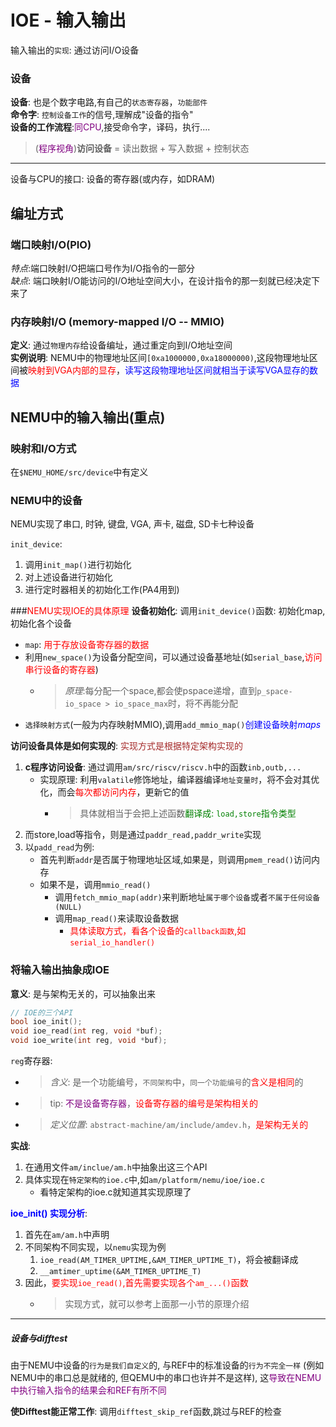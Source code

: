 # IOE - 输入输出
输入输出的`实现`: 通过访问I/O设备  
### 设备
**设备**: 也是个数字电路,有自己的`状态寄存器`，`功能部件`  
**命令字**: `控制设备工作`的信号,理解成"设备的指令"  
**设备的工作流程**:<font color=purple>同CPU</font>,接受命令字，译码，执行....  

> (<font color=purple>程序视角</font>)**访问设备** = 读出数据 + 写入数据 + 控制状态  

--- 

设备与CPU的接口: 设备的寄存器(或内存，如DRAM)  

## 编址方式
### 端口映射I/O(PIO)
*特点*:端口映射I/O把端口号作为I/O指令的一部分  
*缺点*: 端口映射I/O能访问的I/O地址空间大小，在设计指令的那一刻就已经决定下来了  


### 内存映射I/O (memory-mapped I/O -- MMIO)
**定义**: 通过`物理内存`给设备编址，通过重定向到I/O地址空间  
**实例说明**: NEMU中的物理地址区间`[0xa1000000,0xa18000000)`,这段物理地址区间被<font color=red>映射到VGA内部的显存</font>，<font color=blue>读写这段物理地址区间就相当于读写VGA显存的数据</font>    


## NEMU中的输入输出(重点)
### 映射和I/O方式
在`$NEMU_HOME/src/device`中有定义  

### NEMU中的设备
NEMU实现了串口, 时钟, 键盘, VGA, 声卡, 磁盘, SD卡七种设备  

`init_device`:  
1. 调用`init_map()`进行初始化  
2. 对上述设备进行初始化  
3. 进行定时器相关的初始化工作(PA4用到)  

###<font color=red>NEMU实现IOE的具体原理</font> 
**设备初始化**:  调用`init_device()`函数: 初始化map,初始化各个设备  
   - `map`: <font color=red>用于存放设备寄存器的数据</font>  
   - 利用`new_space()`为设备分配空间，可以通过设备基地址(如`serial_base`,<font color=red>访问串行设备的寄存器</font>)  
      - >*原理*:每分配一个space,都会使pspace递增，直到`p_space-io_space > io_space_max`时，将不再能分配  
   - `选择映射方式`(一般为内存映射MMIO),调用`add_mmio_map()`<font color=blue>创建设备映射$maps$</font>   



**访问设备具体是如何实现的**: <font color=brown>实现方式是根据特定架构实现的</font>  
1. **c程序访问设备**: 通过调用`am/src/riscv/riscv.h`中的函数`inb,outb,...`  
   - 实现原理: 利用`valatile`修饰地址，编译器编译`地址变量时`，将不会对其优化，而会<font color=red>每次都访问内存</font>，更新它的值  
      - > 具体就相当于会把上述函数<font color=green>翻译成: `load,store`指令类型</font>  
2. 而store,load等指令，则是通过`paddr_read,paddr_write`实现  
3. 以`padd_read`为例:  
   - 首先判断`addr`是否属于物理地址区域,如果是，则调用`pmem_read()`访问内存  
   - 如果不是，调用`mmio_read()`  
      - 调用`fetch_mmio_map(addr)`来判断地址`属于哪个设备`或者`不属于任何设备(NULL)`  
      - 调用`map_read()`来读取设备数据  
         - <font color=red>具体读取方式，看各个设备的`callback函数`,如`serial_io_handler()`</font>  


### 将输入输出抽象成IOE
**意义**: 是与架构无关的，可以抽象出来  
```c
// IOE的三个API
bool ioe_init();
void ioe_read(int reg, void *buf);
void ioe_write(int reg, void *buf);
```
`reg`寄存器:  
   - > *含义*: 是一个功能编号，`不同架构`中，`同一个功能编号`的<font color=red>含义是相同</font>的  
   - > tip: <font color=purple>不是设备寄存器</font>，<font color=red>设备寄存器的编号是架构相关的</font>  
   - > *定义位置*: `abstract-machine/am/include/amdev.h`，<font color=red>是架构无关的</font>  

**实战**:  
1. 在通用文件`am/inclue/am.h`中抽象出这三个API  
2. 具体实现在`特定架构的ioe.c`中,如`am/platform/nemu/ioe/ioe.c`  
   - 看特定架构的ioe.c就知道其实现原理了  

**<font color=blue>ioe_init() 实现分析</font>**:  
1. 首先在`am/am.h`中声明  
2. 不同架构不同实现，以`nemu`实现为例  
   1. `ioe_read(AM_TIMER_UPTIME,&AM_TIMER_UPTIME_T)`，将会被翻译成  
   2. `__amtimer_uptime(&AM_TIMER_UPTIME_T)`  
3. 因此，<font color=red>要实现`ioe_read()`,首先需要实现各个`am_...()`函数</font>  
   - > 实现方式，就可以参考上面那一小节的原理介绍  

---
##### 设备与difftest
由于NEMU中设备的`行为是我们自定义`的, 与REF中的标准设备的`行为不完全一样` (例如NEMU中的串口总是就绪的, 但QEMU中的串口也许并不是这样), 这<font color=purple>导致在NEMU中执行输入指令的结果会和REF有所不同</font>  

**使Difftest能正常工作**: 调用`difftest_skip_ref`函数,跳过与REF的检查  




